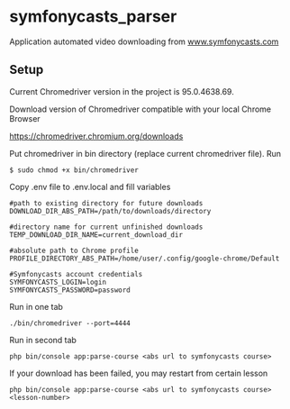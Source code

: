 # symfonycasts_parser
Application automated video downloading from www.symfonycasts.com

## Setup
Current Chromedriver version in the project is 95.0.4638.69.

Download version of Chromedriver compatible with your local Chrome Browser

   https://chromedriver.chromium.org/downloads

Put chromedriver in bin directory (replace current chromedriver file).
Run

    $ sudo chmod +x bin/chromedriver
    
Copy .env file to .env.local and fill variables

    #path to existing directory for future downloads
    DOWNLOAD_DIR_ABS_PATH=/path/to/downloads/directory
    
    #directory name for current unfinished downloads
    TEMP_DOWNLOAD_DIR_NAME=current_download_dir
    
    #absolute path to Chrome profile
    PROFILE_DIRECTORY_ABS_PATH=/home/user/.config/google-chrome/Default
    
    #Symfonycasts account credentials
    SYMFONYCASTS_LOGIN=login
    SYMFONYCASTS_PASSWORD=password
    
Run in one tab

    ./bin/chromedriver --port=4444
    
Run in second tab

    php bin/console app:parse-course <abs url to symfonycasts course>
    
If your download has been failed, you may restart from certain lesson

    php bin/console app:parse-course <abs url to symfonycasts course> <lesson-number>